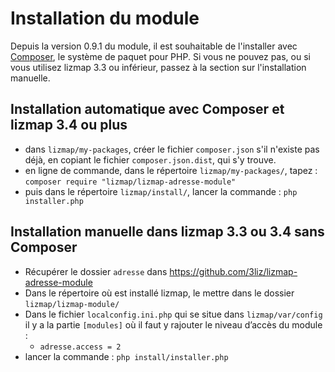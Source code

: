# Installation du module

Depuis la version 0.9.1 du module, il est souhaitable de l'installer avec [Composer](https://getcomposer.org),
le système de paquet pour PHP. Si vous ne pouvez pas, ou si vous utilisez
lizmap 3.3 ou inférieur, passez à la section sur l'installation manuelle.

## Installation automatique avec Composer et lizmap 3.4 ou plus

* dans `lizmap/my-packages`, créer le fichier `composer.json` s'il n'existe pas
  déjà, en copiant le fichier `composer.json.dist`, qui s'y trouve.
* en ligne de commande, dans le répertoire `lizmap/my-packages/`, tapez :
  `composer require "lizmap/lizmap-adresse-module"`
* puis dans le répertoire `lizmap/install/`, lancer la commande : `php installer.php`


## Installation manuelle dans lizmap 3.3 ou 3.4 sans Composer

* Récupérer le dossier `adresse` dans https://github.com/3liz/lizmap-adresse-module
* Dans le répertoire où est installé lizmap, le mettre dans le dossier `lizmap/lizmap-module/`
* Dans le fichier `localconfig.ini.php` qui se situe dans `lizmap/var/config` il y a la partie `[modules]` où
  il faut y rajouter le niveau d’accès du module :
  * `adresse.access = 2`
* lancer la commande : `php install/installer.php`
